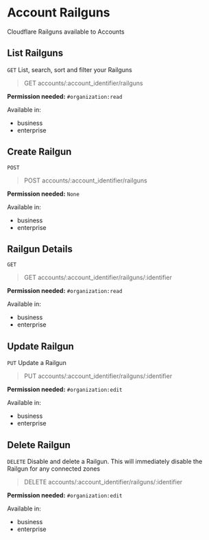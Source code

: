 # Account Railguns

Cloudflare Railguns available to Accounts

## List Railguns

`GET` List, search, sort and filter your Railguns

> GET accounts/:account_identifier/railguns

**Permission needed:** `#organization:read`

Available in:

* business
* enterprise


## Create Railgun

`POST` 

> POST accounts/:account_identifier/railguns

**Permission needed:** `None`

Available in:

* business
* enterprise


## Railgun Details

`GET` 

> GET accounts/:account_identifier/railguns/:identifier

**Permission needed:** `#organization:read`

Available in:

* business
* enterprise


## Update Railgun

`PUT` Update a Railgun

> PUT accounts/:account_identifier/railguns/:identifier

**Permission needed:** `#organization:edit`

Available in:

* business
* enterprise


## Delete Railgun

`DELETE` Disable and delete a Railgun. This will immediately disable the Railgun for any connected zones

> DELETE accounts/:account_identifier/railguns/:identifier

**Permission needed:** `#organization:edit`

Available in:

* business
* enterprise

